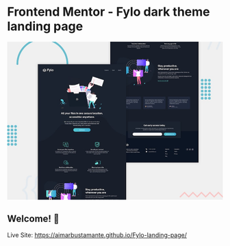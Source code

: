 # Frontend Mentor - Fylo dark theme landing page

![Design preview for the Fylo dark theme landing page challenge](./design/desktop-preview.jpg)

## Welcome! 👋

Live Site: https://aimarbustamante.github.io/Fylo-landing-page/
